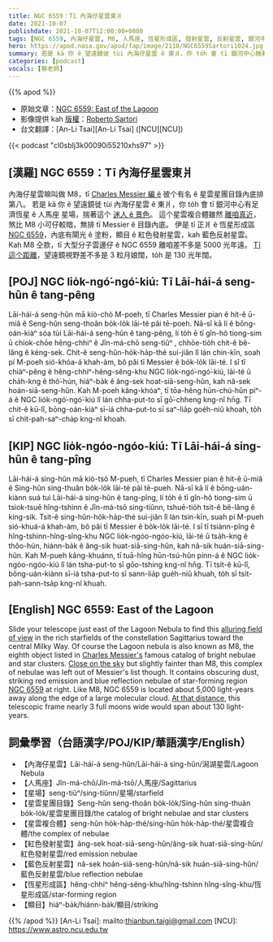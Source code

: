 ```yaml
---
title: NGC 6559：Tī 內海仔星雲東爿
date: 2021-10-07
publishdate: 2021-10-07T12:00:00+0800
tags: [NGC 6559, 內海仔星雲, M8, 人馬座, 恆星形成區, 發射星雲, 反射星雲, 銀河中心]
hero: https://apod.nasa.gov/apod/fap/image/2110/NGC6559Sartori1024.jpg
summary: 若是 kā 你 ê 望遠鏡徙 tùi 內海仔星雲 ê 東爿，你 to̍h 會 tī 銀河中心揣著這个星雲複合體 NGC 6559。
categories: [podcast]
vocals: [蔡老師]
---
```


{{% apod %}}

- 原始文章：[NGC 6559: East of the Lagoon](https://apod.nasa.gov/apod/ap211007.html)
- 影像提供 kah [版權][copyright]：[Roberto Sartori](https://www.astrobin.com/users/robyx/)
- 台文翻譯：[An-Li Tsai][An-Li Tsai] ([NCU][NCU])

{{< podcast "cl0sblj3k00090i55210xhs97" >}}

## [漢羅] NGC 6559：Tī 內海仔星雲東爿
內海仔星雲嘛叫做 M8，tī [Charles Messier 編 ê][Charles Messier's] 彼个有名 ê 星雲星團目錄內底排第八。
若是 kā 你 ê 望遠鏡徙 tùi 內海仔星雲 ê 東爿，你 to̍h 會 tī 銀河中心有足濟恆星 ê 人馬座 星場，揣著這个 [迷人 ê 景色][alluring field of view]。
這个星雲複合體雖然 [離咱真近][Close on the sky]，煞比 M8 小可仔較暗，無排 tī Messier ê 目錄內底。
伊是 tī 正爿 ê 恆星形成區 [NGC 6559][NGC 6559]，內底有閘光 ê 塗粉，顯目 ê 紅色發射星雲，kah 藍色反射星雲。
Kah M8 仝款，tī 大型分子雲邊仔 ê NGC 6559 離咱差不多是 5000 光年遠。
[Tī 這个距離][At that distance]，望遠鏡視野差不多是 3 粒月娘闊，to̍h 是 130 光年闊。

## [POJ] NGC lio̍k-ngó͘-ngó͘-kiú: Tī Lāi-hái-á seng-hûn ê tang-pêng
Lāi-hái-á seng-hûn mā kiò-chò M-poeh, tī Charles Messier pian ê hit-ê ū-miâ ê Seng-hûn seng-thoân bo̍k-lo̍k lāi-té pâi tē-poeh.
Nā-sī kā lí ê bōng-oán-kiàⁿ sóa tùi Lāi-hái-á seng-hûn ê tang-pêng, lí to̍h ē tī gîn-hô tiong-sim ū chiok-chōe hêng-chhiⁿ ê Jîn-má-chō seng-tiûⁿ , chhōe-tio̍h chit-ê bê-lâng ê kéng-sek.
Chit-ê seng-hûn-ho̍k-ha̍p-thé sui-jiân lî lán chin-kīn, soah pí M-poeh sió-khóa-á khah-àm, bô pâi tī Messier ê bo̍k-lo̍k lāi-té.
I sī tī chiàⁿ-pêng ê hêng-chhiⁿ-hêng-sêng-khu NGC lio̍k-ngó͘-ngó͘-kiú, lāi-té ū cha̍h-kng ê thô͘-hún, hiáⁿ-ba̍k ê âng-sek hoat-siā-seng-hûn, kah nâ-sek hoán-siā-seng-hûn.
Kah M-poeh kâng-khóaⁿ, tī tōa-hêng hūn-chú-hûn piⁿ-á ê NGC lio̍k-ngó͘-ngó͘-kiú lî lán chha-put-to sī gō͘-chheng kng-nî hn̄g.
Tī chit-ê kū-lî, bōng-oán-kiàⁿ sī-iá chha-put-to sī saⁿ-lia̍p goe̍h-niû khoah, to̍h sī chi̍t-pah-saⁿ-cha̍p kng-nî khoah.

## [KIP] NGC lio̍k-ngóo-ngóo-kiú: Tī Lāi-hái-á sing-hûn ê tang-pîng
Lāi-hái-á sing-hûn mā kiò-tsò M-pueh, tī Charles Messier pian ê hit-ê ū-miâ ê Sing-hûn sing-thuân bo̍k-lo̍k lāi-té pâi tē-pueh.
Nā-sī kā lí ê bōng-uán-kiànn suá tuì Lāi-hái-á sing-hûn ê tang-pîng, lí to̍h ē tī gîn-hô tiong-sim ū tsiok-tsuē hîng-tshinn ê Jîn-má-tsō sing-tiûnn, tshuē-tio̍h tsit-ê bê-lâng ê kíng-sik.
Tsit-ê sing-hûn-ho̍k-ha̍p-thé sui-jiân lî lán tsin-kīn, suah pí M-pueh sió-khuá-á khah-àm, bô pâi tī Messier ê bo̍k-lo̍k lāi-té.
I sī tī tsiànn-pîng ê hîng-tshinn-hîng-sîng-khu NGC lio̍k-ngóo-ngóo-kiú, lāi-té ū tsa̍h-kng ê thôo-hún, hiánn-ba̍k ê âng-sik huat-siā-sing-hûn, kah nâ-sik huán-siā-sing-hûn.
Kah M-pueh kâng-khuánn, tī tuā-hîng hūn-tsú-hûn pinn-á ê NGC lio̍k-ngóo-ngóo-kiú lî lán tsha-put-to sī gōo-tshing kng-nî hn̄g.
Tī tsit-ê kū-lî, bōng-uán-kiànn sī-iá tsha-put-to sī sann-lia̍p gue̍h-niû khuah, to̍h sī tsi̍t-pah-sann-tsa̍p kng-nî khuah.

## [English] NGC 6559: East of the Lagoon
Slide your telescope just east of the Lagoon Nebula to find this [alluring field of view][alluring field of view] in the rich starfields of the constellation Sagittarius toward the central Milky Way.
Of course the Lagoon nebula is also known as M8, the eighth object listed in [Charles Messier's][Charles Messier's] famous catalog of bright nebulae and star clusters.
[Close on the sky][Close on the sky] but slightly fainter than M8, this complex of nebulae was left out of Messier's list though.
It contains obscuring dust, striking red emission and blue reflection nebulae of star-forming region [NGC 6559][NGC 6559] at right.
Like M8, NGC 6559 is located about 5,000 light-years away along the edge of a large molecular cloud.
[At that distance][At that distance], this telescopic frame nearly 3 full moons wide would span about 130 light-years.

## 詞彙學習（台語漢字/POJ/KIP/華語漢字/English）
- 【內海仔星雲】Lāi-hái-á seng-hûn/Lāi-hái-á sing-hûn/潟湖星雲/Lagoon Nebula
- 【人馬座】Jîn-má-chō/Jîn-má-tsō/人馬座/Sagittarius
- 【星場】seng-tiûⁿ/sing-tiûnn/星場/starfield
- 【星雲星團目錄】Seng-hûn seng-thoân bo̍k-lo̍k/Sing-hûn sing-thuân bo̍k-lo̍k/星雲星團目錄/the catalog of bright nebulae and star clusters
- 【星雲複合體】seng-hûn ho̍k-ha̍p-thé/sing-hûn ho̍k-ha̍p-thé/星雲複合體/the complex of nebulae
- 【紅色發射星雲】âng-sek hoat-siā-seng-hûn/âng-sik huat-siā-sing-hûn/紅色發射星雲/red emission nebulae
- 【藍色反射星雲】nâ-sek hoán-siā-seng-hûn/nâ-sik huán-siā-sing-hûn/藍色反射星雲/blue reflection nebulae
- 【恆星形成區】hêng-chhiⁿ hêng-sêng-khu/hîng-tshinn hîng-sîng-khu/恆星形成區/star-forming region
- 【顯目】hiáⁿ-ba̍k/hiánn-ba̍k/顯目/striking


{{% /apod %}}
[An-Li Tsai]: mailto:thianbun.taigi@gmail.com
[NCU]: https://www.astro.ncu.edu.tw

[copyright]: https://apod.nasa.gov/apod/fap/lib/about_apod.html#srapply

[alluring field of view]:https://www.astrobin.com/pxnp3i/D/
[Charles Messier's]:https://www.nasa.gov/content/explore-the-night-sky-hubble-s-messier-catalog-bio
[Close on the sky]:https://apod.nasa.gov/apod/ap210426.html
[NGC 6559]:https://apod.nasa.gov/apod/ap090802.html
[At that distance]:https://arxiv.org/abs/1109.4479
